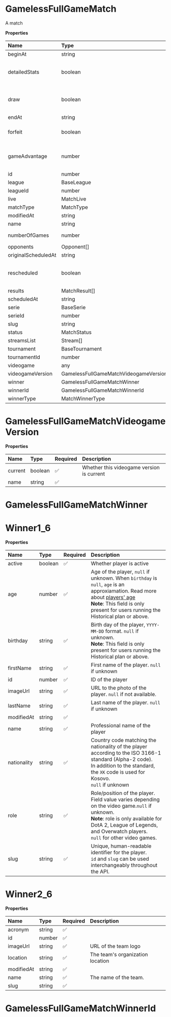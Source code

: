 # GamelessFullGameMatch

A match

**Properties**

| Name                | Type                                  | Required | Description                              |
| :------------------ | :------------------------------------ | :------- | :--------------------------------------- |
| beginAt             | string                                | ✅       |                                          |
| detailedStats       | boolean                               | ✅       | Whether the match offers full stats      |
| draw                | boolean                               | ✅       | Whether result of the match is a draw    |
| endAt               | string                                | ✅       |                                          |
| forfeit             | boolean                               | ✅       | Whether match was forfeited              |
| gameAdvantage       | number                                | ✅       | ID of the opponent with a game advantage |
| id                  | number                                | ✅       |                                          |
| league              | BaseLeague                            | ✅       |                                          |
| leagueId            | number                                | ✅       |                                          |
| live                | MatchLive                             | ✅       |                                          |
| matchType           | MatchType                             | ✅       |                                          |
| modifiedAt          | string                                | ✅       |                                          |
| name                | string                                | ✅       |                                          |
| numberOfGames       | number                                | ✅       | Number of games                          |
| opponents           | Opponent[]                            | ✅       |                                          |
| originalScheduledAt | string                                | ✅       |                                          |
| rescheduled         | boolean                               | ✅       | Whether match has been rescheduled       |
| results             | MatchResult[]                         | ✅       |                                          |
| scheduledAt         | string                                | ✅       |                                          |
| serie               | BaseSerie                             | ✅       |                                          |
| serieId             | number                                | ✅       |                                          |
| slug                | string                                | ✅       |                                          |
| status              | MatchStatus                           | ✅       |                                          |
| streamsList         | Stream[]                              | ✅       |                                          |
| tournament          | BaseTournament                        | ✅       |                                          |
| tournamentId        | number                                | ✅       |                                          |
| videogame           | any                                   | ✅       |                                          |
| videogameVersion    | GamelessFullGameMatchVideogameVersion | ✅       |                                          |
| winner              | GamelessFullGameMatchWinner           | ✅       |                                          |
| winnerId            | GamelessFullGameMatchWinnerId         | ✅       |                                          |
| winnerType          | MatchWinnerType                       | ✅       |                                          |

# GamelessFullGameMatchVideogameVersion

**Properties**

| Name    | Type    | Required | Description                               |
| :------ | :------ | :------- | :---------------------------------------- |
| current | boolean | ✅       | Whether this videogame version is current |
| name    | string  | ✅       |                                           |

# GamelessFullGameMatchWinner

# Winner1_6

**Properties**

| Name        | Type    | Required | Description                                                                                                                                                                                                                                    |
| :---------- | :------ | :------- | :--------------------------------------------------------------------------------------------------------------------------------------------------------------------------------------------------------------------------------------------- |
| active      | boolean | ✅       | Whether player is active                                                                                                                                                                                                                       |
| age         | number  | ✅       | Age of the player, `null` if unknown. When `birthday` is `null`, `age` is an approxiamation. Read more about [players' age](/docs/about-players-age) <br/>**Note**: This field is only present for users running the Historical plan or above. |
| birthday    | string  | ✅       | Birth day of the player, `YYYY-MM-DD` format. `null` if unknown. <br/>**Note**: This field is only present for users running the Historical plan or above.                                                                                     |
| firstName   | string  | ✅       | First name of the player. `null` if unknown                                                                                                                                                                                                    |
| id          | number  | ✅       | ID of the player                                                                                                                                                                                                                               |
| imageUrl    | string  | ✅       | URL to the photo of the player. `null` if not available.                                                                                                                                                                                       |
| lastName    | string  | ✅       | Last name of the player. `null` if unknown                                                                                                                                                                                                     |
| modifiedAt  | string  | ✅       |                                                                                                                                                                                                                                                |
| name        | string  | ✅       | Professional name of the player                                                                                                                                                                                                                |
| nationality | string  | ✅       | Country code matching the nationality of the player according to the ISO 3166-1 standard (Alpha-2 code). <br/>In addition to the standard, the `XK` code is used for Kosovo. <br/>`null` if unknown                                            |
| role        | string  | ✅       | Role/position of the player. Field value varies depending on the video game.`null` if unknown. <br/>**Note**: role is only available for DotA 2, League of Legends, and Overwatch players. <br/>`null` for other video games.                  |
| slug        | string  | ✅       | Unique, human-readable identifier for the player. <br/>`id` and `slug` can be used interchangeably throughout the API.                                                                                                                         |

# Winner2_6

**Properties**

| Name       | Type   | Required | Description                      |
| :--------- | :----- | :------- | :------------------------------- |
| acronym    | string | ✅       |                                  |
| id         | number | ✅       |                                  |
| imageUrl   | string | ✅       | URL of the team logo             |
| location   | string | ✅       | The team's organization location |
| modifiedAt | string | ✅       |                                  |
| name       | string | ✅       | The name of the team.            |
| slug       | string | ✅       |                                  |

# GamelessFullGameMatchWinnerId
